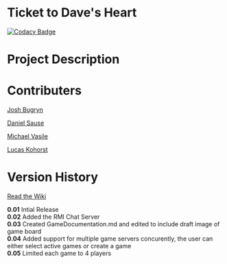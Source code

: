 # Ticket to Dave's Heart

[![Codacy Badge](https://api.codacy.com/project/badge/Grade/2ac0aae70b3a43779d96e53e8b02921c)](https://www.codacy.com/app/Lucas-Kohorst/ticketToRide?utm_source=github.com&amp;utm_medium=referral&amp;utm_content=tickettodavesheart/ticketToRide&amp;utm_campaign=Badge_Grade)

<h1>Project Description</h1>

<h1>Contributers</h1>
<p><a href="https://github.com/bugryn-josh">Josh Bugryn</a></p>
<p><a href="https://github.com/danielsause">Daniel Sause</a></p>
<p><a href="https://github.com/michaelvasile">Michael Vasile</a></p>
<p><a href="https://github.com/lucas-kohorst">Lucas Kohorst</a></p>

<h1>Version History</h1>

<p><a href="https://github.com/tickettodavesheart/ticketToRide/wiki">Read the Wiki</a></p>

<strong>0.01</strong> Intial Release<br>
<strong>0.02</strong> Added the RMI Chat Server<br>
<strong>0.03</strong> Created GameDocumentation.md and edited to include draft image of game board<br>
<strong>0.04</strong> Added support for multiple game servers concurently, the user can either select active games or create a game<br>
<strong>0.05</strong> Limited each game to 4 players<br>
